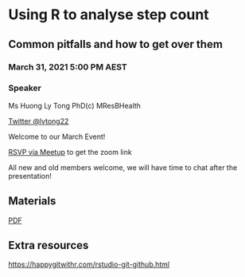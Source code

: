 # Using R to analyse step count
## Common pitfalls and how to get over them

### March 31, 2021 5:00 PM AEST 
### Speaker
Ms Huong Ly Tong PhD(c) MResBHealth

[Twitter @lytong22](https://twitter.com/lytong22)

Welcome to our March Event!

[RSVP via Meetup](https://www.meetup.com/en-AU/rladies-brisbane/events/) to get the zoom link

All new and old members welcome, we will have time to chat after the presentation!

## Materials
[PDF](./Tong-Rladies-2021.pdf)

## Extra resources

https://happygitwithr.com/rstudio-git-github.html

